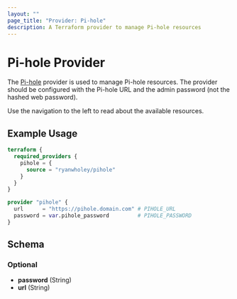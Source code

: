 ```yaml
---
layout: ""
page_title: "Provider: Pi-hole"
description: A Terraform provider to manage Pi-hole resources
---
```


# Pi-hole Provider

The [Pi-hole](https://pi-hole.net) provider is used to manage Pi-hole resources. The provider should be configured with the Pi-hole URL and the admin password (not the hashed web password).

Use the navigation to the left to read about the available resources.

## Example Usage

```terraform
terraform {
  required_providers {
    pihole = {
      source = "ryanwholey/pihole"
    }
  }
}

provider "pihole" {
  url      = "https://pihole.domain.com" # PIHOLE_URL
  password = var.pihole_password         # PIHOLE_PASSWORD
}
```

<!-- schema generated by tfplugindocs -->
## Schema

### Optional

- **password** (String)
- **url** (String)
